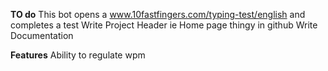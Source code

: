 __TO do__
This bot opens a www.10fastfingers.com/typing-test/english and completes a test 
Write Project Header ie Home page thingy in github
Write Documentation 

__Features__
Ability to regulate wpm
